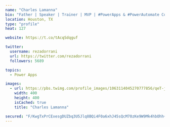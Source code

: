 ```yaml
---
name: "Charles Lamanna"
bio: "Father | Speaker | Trainer | MVP | #PowerApps & #PowerAutomate Community Super User | YouTuber Right-pointing triangle http://youtube.com/c/rezadorrani | Learn - Share - Clockwise rightwards and leftwards open circle arrows"
location: Houston, TX
type: "profile"
heat: 127

website: https://t.co/tAcqSdqguf

twitter:
  username: rezadorrani
  url: https://twitter.com/rezadorrani
  followers: 5689

topics:
  - Power Apps

images:
  - url: https://pbs.twimg.com/profile_images/1063114045270777856/qeT-jpWr_400x400.jpg
    width: 400
    height: 400
    isCached: true
    title: "Charles Lamanna"

secured: "F/KwgTxPrCExesgDUZbq3U5Jlq8BQi4F0a6xhJ45sQcM70zKe9W9Mk4hbOhh+SB40ZyXz4LtcT1/012TdZD9iptOKdQfRdyqHTmUPFOJoVCUN6aoaEvORhnLOTRLkWh8zfixDlYrMgrFCJ0x7MKPQPLTB3+IxK47LNoT1HX+oaMnHRBTXGENMODBJSTvIItjuhYNlsv087y6M/BrMpv4X4pZ4EdeK3bU1OW971aVC39xfQDslAwUhG8mVVdL30/fUHHvdSJp9+O9CMX55anr2ajbDWMM8wDXDNlA035tgJ6bW0Povh88kaxfdnMUT6grKTk84CPCD1wHO6IERTy7D9ttZDRZVYgsjq48+EzAOxfxYvcviYHpmdeaLq3mpZNKJFMRJHWlLkhTgzBWZN4LZSwuK3y2TF8WkQS5pckAVkM=;axBKAmjEQcJDzfLHyemLAg=="
---
```


